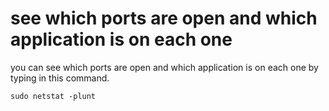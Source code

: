 # see which ports are open and which application is on each one

you can see which ports are open and which application is on each one by typing in this command.

`sudo netstat -plunt`